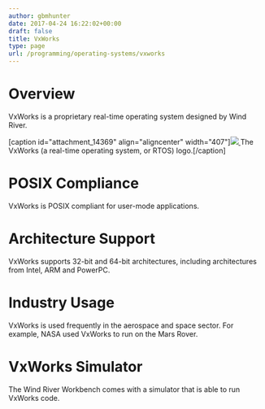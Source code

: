 ```yaml
---
author: gbmhunter
date: 2017-04-24 16:22:02+00:00
draft: false
title: VxWorks
type: page
url: /programming/operating-systems/vxworks
---
```


# Overview




VxWorks is a proprietary real-time operating system designed by Wind River.


[caption id="attachment_14369" align="aligncenter" width="407"][![](http://blog.mbedded.ninja/wp-content/uploads/2017/04/vxworks-rtos-logo.png)
](http://blog.mbedded.ninja/wp-content/uploads/2017/04/vxworks-rtos-logo.png) The VxWorks (a real-time operating system, or RTOS) logo.[/caption]


# POSIX Compliance




VxWorks is POSIX compliant for user-mode applications.




# Architecture Support




VxWorks supports 32-bit and 64-bit architectures, including architectures from Intel, ARM and PowerPC.




# Industry Usage




VxWorks is used frequently in the aerospace and space sector. For example, NASA used VxWorks to run on the Mars Rover.




# VxWorks Simulator




The Wind River Workbench comes with a simulator that is able to run VxWorks code.
